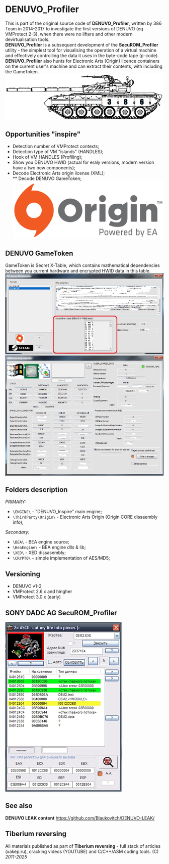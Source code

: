 # DENUVO_Profiler
This is part of the original source code of **DENUVO_Profiler**, written by 386 Team in 2014-2017 to investigate the first versions of DENUVO (eq VMProtect 2-3), when there were no lifters and other modern devirtualisation tools.  
**DENUVO_Profiler** is a subsequent development of the **SecuROM_Profiler** utility - the simplest tool for visualising the operation of a virtual machine and effectively controlling the data it uses in the byte-code tape (p-code).  
**DENUVO_Profiler** also hunts for Electronic Arts (Origin) licence containers on the current user's machine and can extract their contents, with including the GameToken.  
![TANK80](/~!IMG/t80.PNG)

## Opportunities "inspire"
* Detection number of VMProtect contexts;  
* Detection type of VM "islands" (HANDLES);  
* Hook of VM HANDLES (Profiling);  
* Show you DENUVO HWID (actual for eraly versions, modern version have a two new components);  
* Decode Electronic Arts origin license (XML);  
** Decode DENUVO GameToken;  
![DGTOKEN](/~!IMG/Origin.png)

## DENUVO GameToken
GameToken is Secret X-Table, which contains mathematical dependencies between you current hardware and encrypted HWID data in this table.  
![DGTOKEN](/~!IMG/DENUVO_GAMETOKEN.png)
![DHWID](/~!IMG/DENUVO_HWID.png)

## Folders description
*PRIMARY:*
* `\ENGINE\` - "DENUVO_Inspire" main engine;  
* `\ThirdParty\Origin\` - Electronic Arts Origin (Origin CORE dissaembly info);  

*Secondary:*
* `\BEA\` - BEA engine source;  
* `\BeaEngine\` - BEA engine dlls & lib;  
* `\XED\` - XED dissasembly;  
* `\CRYPTO\` - simple implementation of AES/MD5;  


## Versioning
* DENUVO v1-2  
* VMProtect 2.6.x and hingher  
* VMProtect 3.0.x (early)  

## SONY DADC AG SecuROM_Profiler
![SPR](/~!IMG/SecuROM_Profiler.jpg)

## See also
**DENUVO LEAK content** 
https://github.com/Blaukovitch/DENUVO-LEAK/  

## Tiberium reversing
All materials published as part of **Tiberium reversing** - full stack of articles (xakep.ru), cracking videos (YOUTUBE) and C/C++/ASM coding tools. 
(C) *2011-2025*
